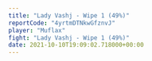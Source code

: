 ```yaml
---
title: "Lady Vashj - Wipe 1 (49%)"
reportCode: "4yrtmDTNkwGfznvJ"
player: "Muflax"
fight: "Lady Vashj - Wipe 1 (49%)"
date: 2021-10-10T19:09:02.718000+00:00
---
```

